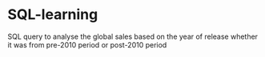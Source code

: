 # SQL-learning
SQL query to analyse the global sales based on the year of release whether it was from pre-2010 period or post-2010 period
